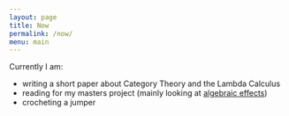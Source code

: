 ```yaml
---
layout: page
title: Now
permalink: /now/
menu: main
---
```


Currently I am:

- writing a short paper about Category Theory and the Lambda Calculus
- reading for my masters project (mainly looking at [algebraic effects](https://arxiv.org/abs/1807.05923))
- crocheting a jumper

